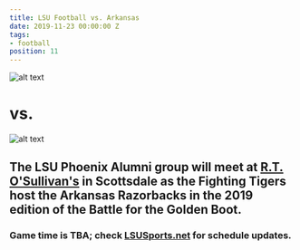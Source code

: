 ```yaml
---
title: LSU Football vs. Arkansas
date: 2019-11-23 00:00:00 Z
tags:
- football
position: 11
---
```


![alt text](https://lsu-phoenix-alumni.github.io/assets/img/ArkansasRazorbacks.png "Arkansas Razorbacks")
# vs.
![alt text](https://lsu-phoenix-alumni.github.io/assets/img/LSUTigers.png "LSU Fighting Tigers")

## The LSU Phoenix Alumni group will meet at **[R.T. O'Sullivan's](https://goo.gl/maps/3MjPdBhDfGWxt53HA)** in Scottsdale as the Fighting Tigers host the Arkansas Razorbacks in the 2019 edition of the **Battle for the Golden Boot.** 

### Game time is TBA; check [LSUSports.net](http://www.lsusports.net/SportSelect.dbml?SPID=2164&SPSID=27811&DB_OEM_ID=5200&_ga=2.61742444.1994479276.1565745145-1475237789.1565745143) for schedule updates.